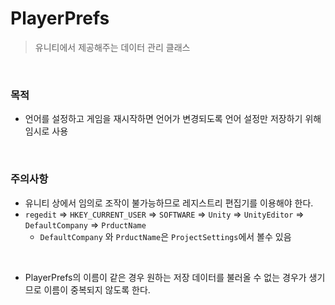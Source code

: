 # PlayerPrefs
> 유니티에서 제공해주는 데이터 관리 클래스
<br>

### 목적
- 언어를 설정하고 게임을 재시작하면 언어가 변경되도록 언어 설정만 저장하기 위해 임시로 사용
<br>

### 주의사항
- 유니티 상에서 임의로 조작이 불가능하므로 레지스트리 편집기를 이용해야 한다.
- `regedit` => `HKEY_CURRENT_USER` => `SOFTWARE` => `Unity` => `UnityEditor` => `DefaultCompany`  => `PrductName`
  - `DefaultCompany` 와 `PrductName`은 `ProjectSettings`에서 볼수 있음
<br>

- PlayerPrefs의 이름이 같은 경우 원하는 저장 데이터를 불러올 수 없는 경우가 생기므로 이름이 중복되지 않도록 한다.
